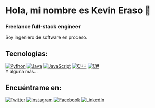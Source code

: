 # Hola, mi nombre es Kevin Eraso 👋
### Freelance full-stack engineer
Soy ingeniero de software en proceso.

<!--En 2014 dejé mi trabajo en una multinacional y creé, el reflejo de mi sueño de crecer como profesional dentro de la industria del desarrollo de software.
Desde entonces me he dedicado a especializarme en el desarrollo de aplicaciones móviles, colaborando con empresas de diferentes partes del mundo, creando más de 100 Apps y fundando mi propia startup.

En 2018 regreso a mi ciudad natal en Galicia (España), y empiezo a crear contenido de programación y compartir mi experiencia como desarrollador en plataformas como YouTube, Twitch o Udemy. Me gustaría devolver de alguna manera todo el conocimiento que la comunidad ha compartido conmigo de forma gratuita a lo largo de los años.-->

## Tecnologías:
[![Python](https://img.shields.io/badge/Python-yellow?style=for-the-badge&logo=python&logoColor=white&labelColor=101010)]()
[![Java](https://img.shields.io/badge/Java-007396?style=for-the-badge&logo=java&logoColor=white&labelColor=101010)]()
[![JavaScript](https://img.shields.io/badge/JavaScript-F7DF1E?style=for-the-badge&logo=javascript&logoColor=white&labelColor=101010)]()
[![C++](https://img.shields.io/badge/C++-F7DF1E?style=for-the-badge&logo=C++&logoColor=white&labelColor=101010)]()
[![C#](https://img.shields.io/badge/CSharp-F7DF1E?style=for-the-badge&logo=csharp&logoColor=white&labelColor=101010)]()
</br>
Y alguna más...

## Encuéntrame en:

[![Twitter](https://img.shields.io/badge/Twitter-@kevineraso25-1DA1F2?style=for-the-badge&logo=twitter&logoColor=white&labelColor=101010)](https://twitter.com/kevineraso25)
[![Instagram](https://img.shields.io/badge/Instagram-@kevineraso25-E4405F?style=for-the-badge&logo=instagram&logoColor=white&labelColor=101010)](https://www.instagram.com/kevineraso25)
[![Facebook](https://img.shields.io/badge/Facebook-@KevinEraso-1877F2?style=for-the-badge&logo=facebook&logoColor=white&labelColor=101010)](https://www.facebook.com/kevinalejandro.erasomedina.90/)
[![LinkedIn](https://img.shields.io/badge/LinkedIn-KevinEraso-0077B5?style=for-the-badge&logo=linkedin&logoColor=white&labelColor=101010)](https://www.linkedin.com/in/kevin-eraso/)
